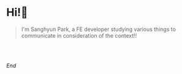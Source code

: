 # Hi!👋

> I'm Sanghyun Park, a FE developer studying various things to communicate in consideration of the context!!

<br />

<br />

*End*
